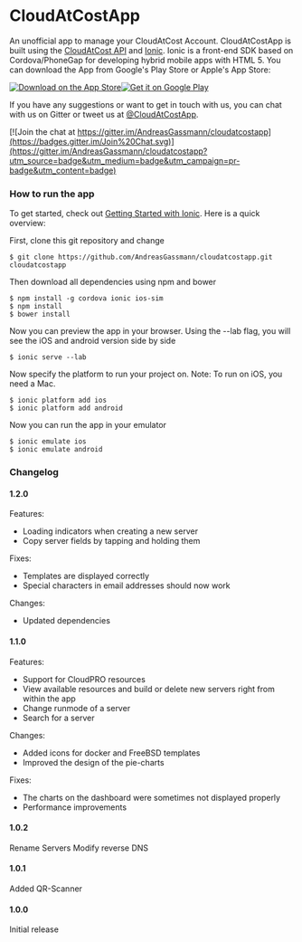 # CloudAtCostApp
An unofficial app to manage your CloudAtCost Account. CloudAtCostApp is built using the [CloudAtCost API](https://github.com/cloudatcost/api) and [Ionic](http://ionicframework.com/).
Ionic is a front-end SDK based on Cordova/PhoneGap for developing hybrid mobile apps with HTML 5. You can download the App from Google's Play Store or Apple's App Store:

[![Download on the App Store](https://devimages.apple.com.edgekey.net/app-store/marketing/guidelines/images/badge-download-on-the-app-store.svg)](https://itunes.apple.com/en/app/cloudatcost/id975360892)[![Get it on Google Play](https://developer.android.com/images/brand/en_generic_rgb_wo_45.png)](https://play.google.com/store/apps/details?id=com.cloudatcostapp.app)

If you have any suggestions or want to get in touch with us, you can chat with us on Gitter or tweet us at [@CloudAtCostApp](https://twitter.com/cloudatcostapp).

[![Join the chat at https://gitter.im/AndreasGassmann/cloudatcostapp](https://badges.gitter.im/Join%20Chat.svg)](https://gitter.im/AndreasGassmann/cloudatcostapp?utm_source=badge&utm_medium=badge&utm_campaign=pr-badge&utm_content=badge)

### How to run the app

To get started, check out [Getting Started with Ionic](http://ionicframework.com/getting-started/). Here is a quick overview:

First, clone this git repository and change 
````shell
$ git clone https://github.com/AndreasGassmann/cloudatcostapp.git cloudatcostapp
````
Then download all dependencies using npm and bower
````shell
$ npm install -g cordova ionic ios-sim
$ npm install
$ bower install
````
Now you can preview the app in your browser. Using the --lab flag, you will see the iOS and android version side by side
````
$ ionic serve --lab
````
Now specify the platform to run your project on. Note: To run on iOS, you need a Mac.
````shell
$ ionic platform add ios
$ ionic platform add android
````
Now you can run the app in your emulator
````shell
$ ionic emulate ios
$ ionic emulate android
````

### Changelog

#### 1.2.0
Features:
- Loading indicators when creating a new server
- Copy server fields by tapping and holding them

Fixes:
- Templates are displayed correctly
- Special characters in email addresses should now work

Changes:
- Updated dependencies

#### 1.1.0
Features:
- Support for CloudPRO resources
 - View available resources and build or delete new servers right from within the app
- Change runmode of a server
- Search for a server

Changes:
- Added icons for docker and FreeBSD templates
- Improved the design of the pie-charts

Fixes:
- The charts on the dashboard were sometimes not displayed properly
- Performance improvements

#### 1.0.2
Rename Servers
Modify reverse DNS

#### 1.0.1
Added QR-Scanner

#### 1.0.0
Initial release